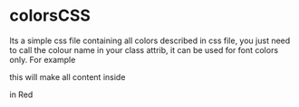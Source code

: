 # colorsCSS
Its a simple css file containing all colors described in css file, you just need to call the colour name in your class attrib, it can be used for font colors only. For example <p class='Red'> this will make all content inside <p> in Red 
